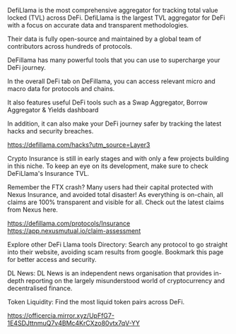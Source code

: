 DefiLlama is the most comprehensive aggregator for tracking total value locked (TVL) across DeFi.
DefiLlama is the largest TVL aggregator for DeFi with a focus on accurate data and transparent methodologies.

Their data is fully open-source and maintained by a global team of contributors across hundreds of protocols.

DeFillama has many powerful tools that you can use to supercharge your DeFi journey.

In the overall DeFi tab on DeFillama, you can access relevant micro and macro data for protocols and chains.

It also features useful DeFi tools such as a Swap Aggregator, Borrow Aggregator & Yields dashboard

In addition, it can also make your DeFi journey safer by tracking the latest hacks and security breaches.

https://defillama.com/hacks?utm_source=Layer3

Crypto Insurance is still in early stages and with only a few projects building in this niche. To keep an eye on its development, make sure to check DeFiLlama's Insurance TVL.

Remember the FTX crash? Many users had their capital protected with Nexus Insurance, and avoided total disaster! As everything is on-chain, all claims are 100% transparent and visible for all. Check out the latest claims from Nexus here.

https://defillama.com/protocols/Insurance
https://app.nexusmutual.io/claim-assessment

Explore other DeFi Llama tools
Directory: Search any protocol to go straight into their website, avoiding scam results from google. Bookmark this page for better access and security.

DL News: DL News is an independent news organisation that provides in-depth reporting on the largely misunderstood world of cryptocurrency and decentralised finance.

Token Liquidity: Find the most liquid token pairs across DeFi. 

https://officercia.mirror.xyz/UpFfG7-1E4SDJttnmuQ7v4BMc4KrCXzo80vtx7qV-YY